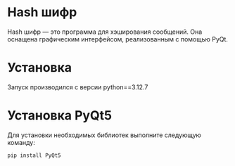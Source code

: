 # Hash шифр

Hash шифр — это программа для хэширования сообщений. 
Она оснащена графическим интерфейсом, реализованным с помощью PyQt.

# Установка
Запуск производился с версии python==3.12.7

# Установка PyQt5
Для установки необходимых библиотек выполните следующую команду:

```commandline
pip install PyQt5
```
